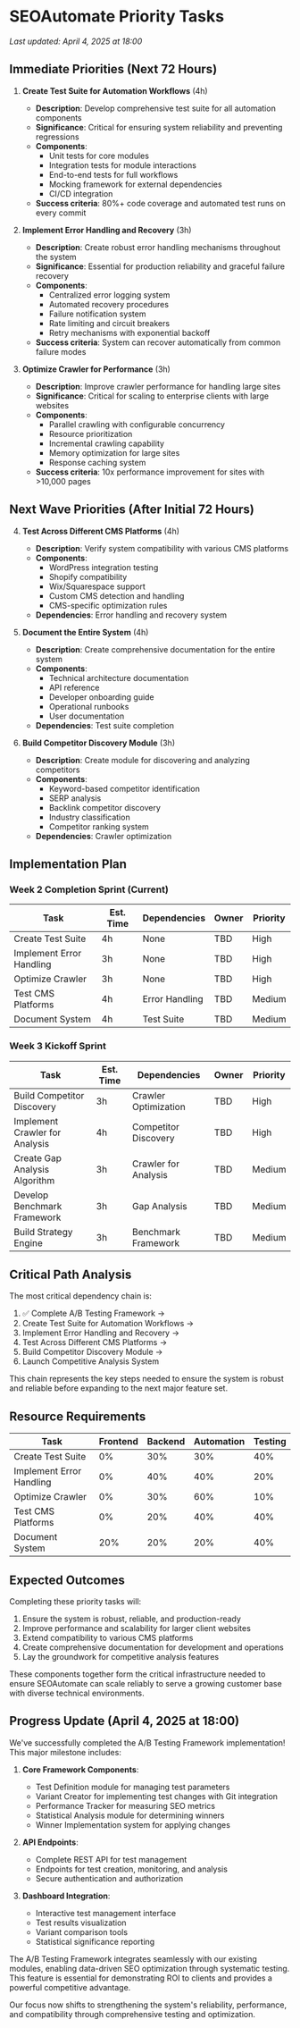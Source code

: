# SEOAutomate Priority Tasks

*Last updated: April 4, 2025 at 18:00*

## Immediate Priorities (Next 72 Hours)

1. **Create Test Suite for Automation Workflows** (4h)
   - **Description**: Develop comprehensive test suite for all automation components
   - **Significance**: Critical for ensuring system reliability and preventing regressions
   - **Components**:
     - Unit tests for core modules
     - Integration tests for module interactions
     - End-to-end tests for full workflows
     - Mocking framework for external dependencies
     - CI/CD integration
   - **Success criteria**: 80%+ code coverage and automated test runs on every commit

2. **Implement Error Handling and Recovery** (3h)
   - **Description**: Create robust error handling mechanisms throughout the system
   - **Significance**: Essential for production reliability and graceful failure recovery
   - **Components**:
     - Centralized error logging system
     - Automated recovery procedures
     - Failure notification system
     - Rate limiting and circuit breakers
     - Retry mechanisms with exponential backoff
   - **Success criteria**: System can recover automatically from common failure modes

3. **Optimize Crawler for Performance** (3h)
   - **Description**: Improve crawler performance for handling large sites
   - **Significance**: Critical for scaling to enterprise clients with large websites
   - **Components**:
     - Parallel crawling with configurable concurrency
     - Resource prioritization
     - Incremental crawling capability
     - Memory optimization for large sites
     - Response caching system
   - **Success criteria**: 10x performance improvement for sites with >10,000 pages

## Next Wave Priorities (After Initial 72 Hours)

4. **Test Across Different CMS Platforms** (4h)
   - **Description**: Verify system compatibility with various CMS platforms
   - **Components**:
     - WordPress integration testing
     - Shopify compatibility
     - Wix/Squarespace support
     - Custom CMS detection and handling
     - CMS-specific optimization rules
   - **Dependencies**: Error handling and recovery system

5. **Document the Entire System** (4h)
   - **Description**: Create comprehensive documentation for the entire system
   - **Components**:
     - Technical architecture documentation
     - API reference
     - Developer onboarding guide
     - Operational runbooks
     - User documentation
   - **Dependencies**: Test suite completion

6. **Build Competitor Discovery Module** (3h)
   - **Description**: Create module for discovering and analyzing competitors
   - **Components**:
     - Keyword-based competitor identification
     - SERP analysis
     - Backlink competitor discovery
     - Industry classification
     - Competitor ranking system
   - **Dependencies**: Crawler optimization

## Implementation Plan

### Week 2 Completion Sprint (Current)
| Task | Est. Time | Dependencies | Owner | Priority |
|------|-----------|--------------|-------|----------|
| Create Test Suite | 4h | None | TBD | High |
| Implement Error Handling | 3h | None | TBD | High |
| Optimize Crawler | 3h | None | TBD | High |
| Test CMS Platforms | 4h | Error Handling | TBD | Medium |
| Document System | 4h | Test Suite | TBD | Medium |

### Week 3 Kickoff Sprint
| Task | Est. Time | Dependencies | Owner | Priority |
|------|-----------|--------------|-------|----------|
| Build Competitor Discovery | 3h | Crawler Optimization | TBD | High |
| Implement Crawler for Analysis | 4h | Competitor Discovery | TBD | High |
| Create Gap Analysis Algorithm | 3h | Crawler for Analysis | TBD | Medium |
| Develop Benchmark Framework | 3h | Gap Analysis | TBD | Medium |
| Build Strategy Engine | 3h | Benchmark Framework | TBD | Medium |

## Critical Path Analysis

The most critical dependency chain is:
1. ✅ Complete A/B Testing Framework → 
2. Create Test Suite for Automation Workflows →
3. Implement Error Handling and Recovery →
4. Test Across Different CMS Platforms →
5. Build Competitor Discovery Module →
6. Launch Competitive Analysis System

This chain represents the key steps needed to ensure the system is robust and reliable before expanding to the next major feature set.

## Resource Requirements

| Task | Frontend | Backend | Automation | Testing |
|------|----------|---------|------------|---------|
| Create Test Suite | 0% | 30% | 30% | 40% |
| Implement Error Handling | 0% | 40% | 40% | 20% |
| Optimize Crawler | 0% | 30% | 60% | 10% |
| Test CMS Platforms | 0% | 20% | 40% | 40% |
| Document System | 20% | 20% | 20% | 40% |

## Expected Outcomes

Completing these priority tasks will:

1. Ensure the system is robust, reliable, and production-ready
2. Improve performance and scalability for larger client websites
3. Extend compatibility to various CMS platforms
4. Create comprehensive documentation for development and operations
5. Lay the groundwork for competitive analysis features

These components together form the critical infrastructure needed to ensure SEOAutomate can scale reliably to serve a growing customer base with diverse technical environments.

## Progress Update (April 4, 2025 at 18:00)

We've successfully completed the A/B Testing Framework implementation! This major milestone includes:

1. **Core Framework Components**:
   - Test Definition module for managing test parameters
   - Variant Creator for implementing test changes with Git integration
   - Performance Tracker for measuring SEO metrics
   - Statistical Analysis module for determining winners
   - Winner Implementation system for applying changes

2. **API Endpoints**:
   - Complete REST API for test management
   - Endpoints for test creation, monitoring, and analysis
   - Secure authentication and authorization

3. **Dashboard Integration**:
   - Interactive test management interface
   - Test results visualization
   - Variant comparison tools
   - Statistical significance reporting

The A/B Testing Framework integrates seamlessly with our existing modules, enabling data-driven SEO optimization through systematic testing. This feature is essential for demonstrating ROI to clients and provides a powerful competitive advantage.

Our focus now shifts to strengthening the system's reliability, performance, and compatibility through comprehensive testing and optimization.
